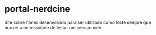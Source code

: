 # portal-nerdcine
Site sobre filmes desenvolvido para ser utilizado como teste sempre que houver a necessidade de testar um serviço web
